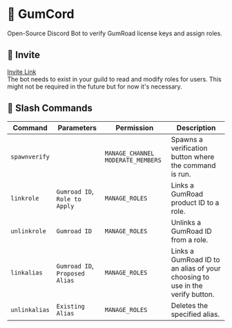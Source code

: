 # 🔌 GumCord
Open-Source Discord Bot to verify GumRoad license keys and assign roles.

## 💌 Invite
[Invite Link](https://discord.com/oauth2/authorize?client_id=864170397632299040&permissions=137707777216&scope=bot+applications.commands)
<br> The bot needs to exist in your guild to read and modify roles for users. This might not be required in the future but for now it's necessary.

## 📜 Slash Commands

| Command       | Parameters                     | Permission        | Description                                                       |
|---------------|--------------------------------|-------------------|-----------------------------------------------------------------------------|
| `spawnverify` |                                | `MANAGE_CHANNEL` `MODERATE_MEMBERS` |Spawns a verification button where the command is run.                       |
| `linkrole`    | `Gumroad ID`, `Role to Apply`  | `MANAGE_ROLES`    |Links a GumRoad product ID to a role.                                        |
| `unlinkrole`  | `Gumroad ID`                   | `MANAGE_ROLES`    |Unlinks a GumRoad ID from a role.                                            |
| `linkalias`   | `Gumroad ID`, `Proposed Alias` | `MANAGE_ROLES`    |Links a GumRoad ID to an alias of your choosing to use in the verify button. |
| `unlinkalias` | `Existing Alias`               | `MANAGE_ROLES`    |Deletes the specified alias.                                                 |